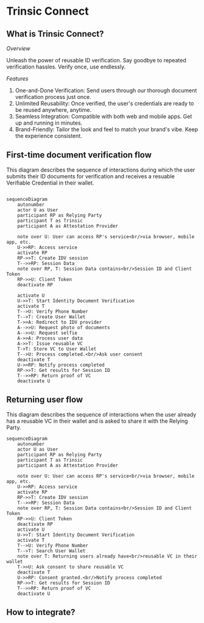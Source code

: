 # Trinsic Connect

## What is Trinsic Connect?

*Overview*

Unleash the power of reusable ID verification. Say goodbye to repeated verification hassles. Verify once, use endlessly.

*Features*

1. One-and-Done Verification: Send users through our thorough document verification process just once.
1. Unlimited Reusability: Once verified, the user's credentials are ready to be reused anywhere, anytime.
1. Seamless Integration: Compatible with both web and mobile apps. Get up and running in minutes.
1. Brand-Friendly: Tailor the look and feel to match your brand's vibe. Keep the experience consistent.

## First-time document verification flow

This diagram describes the sequence of interactions during which the user submits their ID documents for verification and receives a resuable Verifiable Credential in their wallet.

```mermaid

sequenceDiagram
    autonumber
    actor U as User
    participant RP as Relying Party
    participant T as Trinsic
    participant A as Attestation Provider

    note over U: User can access RP's service<br/>via browser, mobile app, etc.
    U->>RP: Access service
    activate RP
    RP->>T: Create IDV session
    T-->>RP: Session Data
    note over RP, T: Session Data contains<br/>Session ID and Client Token
    RP->>U: Client Token
    deactivate RP

    activate U
    U->>T: Start Identity Document Verification
    activate T
    T-->U: Verify Phone Number
    T-->T: Create User Wallet
    T->>A: Redirect to IDV provider
    A-->>U: Request photo of documents
    A-->>U: Request selfie
    A->>A: Process user data
    A->>T: Issue reusable VC
    T->T: Store VC to User Wallet
    T-->U: Process completed.<br/>Ask user consent
    deactivate T
    U->>RP: Notify process completed
    RP->>T: Get results for Session ID
    T-->>RP: Return proof of VC
    deactivate U

```

## Returning user flow

This diagram describes the sequence of interactions when the user already has a reusable VC in their wallet and is asked to share it with the Relying Party.

```mermaid
sequenceDiagram
    autonumber
    actor U as User
    participant RP as Relying Party
    participant T as Trinsic
    participant A as Attestation Provider

    note over U: User can access RP's service<br/>via browser, mobile app, etc.
    U->>RP: Access service
    activate RP
    RP->>T: Create IDV session
    T-->>RP: Session Data
    note over RP, T: Session Data contains<br/>Session ID and Client Token
    RP->>U: Client Token
    deactivate RP
    activate U
    U->>T: Start Identity Document Verification
    activate T
    T-->U: Verify Phone Number
    T-->T: Search User Wallet
    note over T: Returning users already have<br/>reusable VC in their wallet
    T->>U: Ask consent to share reusable VC
    deactivate T
    U->>RP: Consent granted.<br/>Notify process completed
    RP->>T: Get results for Session ID
    T-->>RP: Return proof of VC
    deactivate U

```

## How to integrate?
